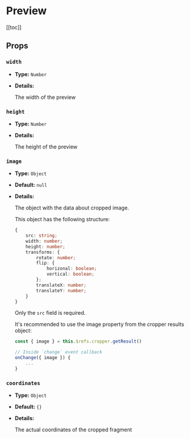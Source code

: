 # Preview

[[toc]]

## Props


### `width`

- **Type:** `Number`


- **Details:**

	The width of the preview
	

### `height`

- **Type:** `Number`


- **Details:**

	The height of the preview


### `image`

- **Type:** `Object`

- **Default:** `null`

- **Details:**
	
	The object with the data about cropped image. 
	
	This object has the following structure:
	```ts
	{
		src: string;
		width: number;
		height: number;
		transforms: {
			rotate: number;
			flip: {
				horizonal: boolean;
				vertical: boolean;
			};
			translateX: number;
			translateY: number;
		}
	}
	```
	
	Only the `src` field is required.
	
	It's recommended to use the image property from the cropper results object:
	```js
	const { image } = this.$refs.cropper.getResult()
	```
	
	```js
	// Inside `change` event callback
	onChange({ image }) {
		...
	}
	```
	
### `coordinates`

- **Type:** `Object`

- **Default:** `{}`

- **Details:**

	The actual coordinates of the cropped fragment
